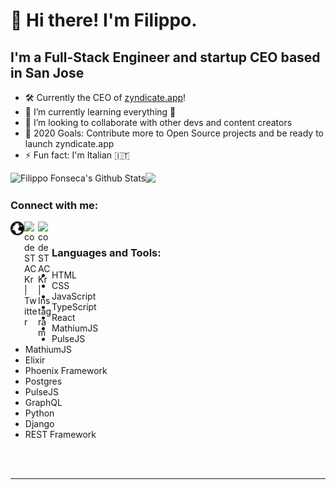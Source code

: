 # 👋 Hi there! I'm Filippo.

## I'm a Full-Stack Engineer and startup CEO based in San Jose

- 🛠 Currently the CEO of [zyndicate.app](https://www.zyndicate.app)!
- 🌱 I’m currently learning everything 🤣
- 👯 I’m looking to collaborate with other devs and content creators
- 🥅 2020 Goals: Contribute more to Open Source projects and be ready to launch zyndicate.app
- ⚡ Fun fact: I'm Italian 🇮🇹

<img align="left" alt="Filippo Fonseca's Github Stats" src="https://github-readme-stats.vercel.app/api?username=filippo-fonseca" />
<img align="right alt="Most-Used Languages" src="https://github-readme-stats.vercel.app/api/top-langs/?username=filippo-fonseca&layout=compact" />

### Connect with me:

[<img align="left" alt="codeSTACKr.com" width="22px" src="https://raw.githubusercontent.com/iconic/open-iconic/master/svg/globe.svg" />](https://www.filippofonseca.com)
[<img align="left" alt="codeSTACKr | Twitter" width="22px" src="https://cdn.jsdelivr.net/npm/simple-icons@v3/icons/twitter.svg" />](https://www.twitter.com/filippofonseca)
[<img align="left" alt="codeSTACKr | Instagram" width="22px" src="https://cdn.jsdelivr.net/npm/simple-icons@v3/icons/instagram.svg" />](https://www.instagram.com/filippo_fonseca)

<br />

### Languages and Tools:

<ul>
  <li>HTML</li>
  <li>CSS</li>
  <li>JavaScript</li>
  <li>TypeScript</li>
  <li>React</li>
  <li>MathiumJS</li>
  <li>PulseJS</li>
  <li>MathiumJS</li>
  <li>Elixir</li>
  <li>Phoenix Framework</li>
  <li>Postgres</li>
  <li>PulseJS</li>
  <li>GraphQL</li>
  <li>Python</li>
  <li>Django</li>
  <li>REST Framework</li>
  
</ul>

<br />
<br />

---
[website]: https://filippofonseca.com
[twitter]: https://twitter.com/filippofonseca
[instagram]: https://instagram.com/filippo_fonseca
